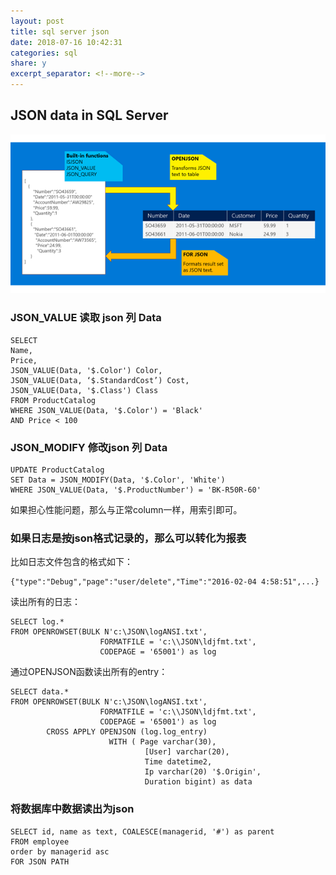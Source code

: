 ```yaml
---
layout: post
title: sql server json
date: 2018-07-16 10:42:31
categories: sql
share: y
excerpt_separator: <!--more-->
---
```




<!--more-->

## JSON data in SQL Server



![json to table](../images/sql_json_to_table.png)

### JSON_VALUE 读取 json 列 Data

```
SELECT 
Name, 
Price, 
JSON_VALUE(Data, '$.Color') Color, 
JSON_VALUE(Data, ‘$.StandardCost’) Cost, 
JSON_VALUE(Data, '$.Class') Class
FROM ProductCatalog
WHERE JSON_VALUE(Data, '$.Color') = 'Black'
AND Price < 100
```

### JSON_MODIFY 修改json 列 Data

```
UPDATE ProductCatalog
SET Data = JSON_MODIFY(Data, '$.Color', 'White')
WHERE JSON_VALUE(Data, '$.ProductNumber') = 'BK-R50R-60'
```
如果担心性能问题，那么与正常column一样，用索引即可。

### 如果日志是按json格式记录的，那么可以转化为报表

比如日志文件包含的格式如下：

```
{"type":"Debug","page":"user/delete","Time":"2016-02-04 4:58:51",...}
```
读出所有的日志：

```
SELECT log.* 
FROM OPENROWSET(BULK N'c:\JSON\logANSI.txt',
					FORMATFILE = 'c:\\JSON\ldjfmt.txt',
					CODEPAGE = '65001') as log
```

通过OPENJSON函数读出所有的entry：

```
SELECT data.* 
FROM OPENROWSET(BULK N'c:\JSON\logANSI.txt',
					FORMATFILE = 'c:\\JSON\ldjfmt.txt',
					CODEPAGE = '65001') as log
		CROSS APPLY OPENJSON (log.log_entry)
					  WITH ( Page varchar(30),
					  		  [User] varchar(20),
					  		  Time datetime2,
					  		  Ip varchar(20) '$.Origin',
					  		  Duration bigint) as data
```

### 将数据库中数据读出为json

```
SELECT id, name as text, COALESCE(managerid, '#') as parent
FROM employee
order by managerid asc
FOR JSON PATH
```